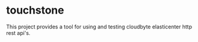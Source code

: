 # touchstone

This project provides a tool for using and testing cloudbyte elasticenter http rest api's.
